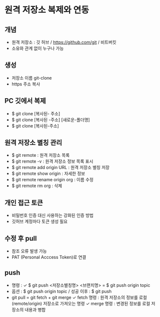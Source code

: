 # 원격 저장소 복제와 연동

## 개념
 - 원격 저장소 : 깃 허브 / https://github.com/git / 비트버킷
 - 소유와 관계 없이 누구나 가능
 ## 생성
 - 저장소 이름 git-clone
 - https 주소 복사
 ## PC 깃에서 복제
  - $ git clone [복사된- 주소]
  - $ git clone [복사된 -주소] [새로운-폴더명]
  - $ git clone [복사된-주소]
## 원격 저장소 별칭 관리
  - $ git remote : 원격 저장소 목록
  - $ git remote -v : 원격 저장소 정보 목록 표시
  - $ git remote add origin URL : 원격 저장소 별칭 저장
  - $ git remote show origin : 자세한 정보
  - $ git remote rename origin org : 이름 수정
  - $ git remote rm org : 삭제
## 개인 접근 토큰 
 - 비밀번호 인증 대신 사용하는 강화된 인증 방법
 - 깃허브 계정마다 토큰 생성 필요
## 수정 후 pull
 - 참조 오류 발생 가능
 - PAT (Personal Acccess Token)로 연결
 ## push
 - 명령 : 
   ✓ $ git push <저장소별칭명> <브랜치명>
     = $ git push origin topic
 - 옵션 : $ git push origin topic / 성공 이후 : $ git push 
 - git pull = git fetch + git merge
  ✓ fetch 명령 : 원격 저장소의 정보를 로컬(remote/origin) 저장소로 가져오는 명령
  ✓ merge 명령 : 변경된 정보를 로컬 저장소의 내용과 병합
  